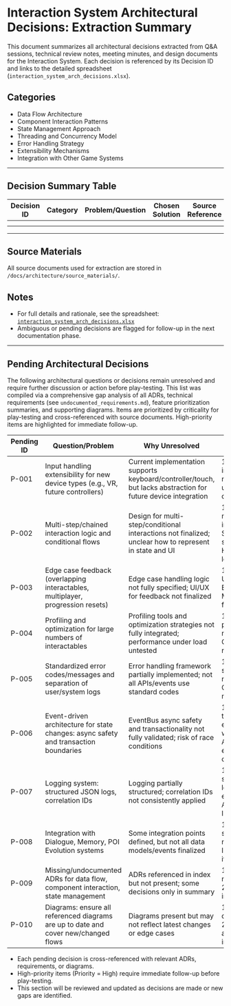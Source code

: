 # Interaction System Architectural Decisions: Extraction Summary

This document summarizes all architectural decisions extracted from Q&A sessions, technical review notes, meeting minutes, and design documents for the Interaction System. Each decision is referenced by its Decision ID and links to the detailed spreadsheet (`interaction_system_arch_decisions.xlsx`).

## Categories

- Data Flow Architecture
- Component Interaction Patterns
- State Management Approach
- Threading and Concurrency Model
- Error Handling Strategy
- Extensibility Mechanisms
- Integration with Other Game Systems

---

## Decision Summary Table

| Decision ID | Category | Problem/Question | Chosen Solution | Source Reference | Status |
|-------------|----------|------------------|-----------------|------------------|--------|
|             |          |                  |                 |                  |        |
|             |          |                  |                 |                  |        |

---

## Source Materials

All source documents used for extraction are stored in `/docs/architecture/source_materials/`.

## Notes
- For full details and rationale, see the spreadsheet: [`interaction_system_arch_decisions.xlsx`](interaction_system_arch_decisions.xlsx)
- Ambiguous or pending decisions are flagged for follow-up in the next documentation phase.

---

## Pending Architectural Decisions

The following architectural questions or decisions remain unresolved and require further discussion or action before play-testing. This list was compiled via a comprehensive gap analysis of all ADRs, technical requirements (see `undocumented_requirements.md`), feature prioritization summaries, and supporting diagrams. Items are prioritized by criticality for play-testing and cross-referenced with source documents. High-priority items are highlighted for immediate follow-up.

| Pending ID | Question/Problem | Why Unresolved | Options Considered | Dependencies | Impact if Unresolved | Timeline | Priority |
|------------|------------------|---------------|--------------------|--------------|---------------------|----------|----------|
| P-001 | Input handling extensibility for new device types (e.g., VR, future controllers) | Current implementation supports keyboard/controller/touch, but lacks abstraction for future device integration | 1. Abstract input layer now; 2. Defer until new device needed | IR-001, InputHandler module | May block accessibility or future platform support | Before play-testing on new platforms | High |
| P-002 | Multi-step/chained interaction logic and conditional flows | Design for multi-step/conditional interactions not finalized; unclear how to represent in state and UI | 1. State machine per interaction; 2. Scripting system; 3. Hardcoded logic | IR-003, InteractionManager, UI | Limits complex gameplay scenarios, may block advanced play-testing | Prototype before advanced play-testing | High |
| P-003 | Edge case feedback (overlapping interactables, multiplayer, progression resets) | Edge case handling logic not fully specified; UI/UX for feedback not finalized | 1. Contextual UI overlays; 2. Event log; 3. Minimal feedback | IR-005, UI, EventBus | May cause confusion or missed interactions during play-testing | Before multiplayer/edge-case play-tests | High |
| P-004 | Profiling and optimization for large numbers of interactables | Profiling tools and optimization strategies not fully integrated; performance under load untested | 1. Integrate profiling tools now; 2. Optimize reactively | IR-006, EventBus, InteractionManager | Risk of poor performance/scalability in large scenes | Before large-scale play-testing | High |
| P-005 | Standardized error codes/messages and separation of user/system logs | Error handling framework partially implemented; not all APIs/events use standard codes | 1. Enforce standardization now; 2. Gradual migration | IR-007, Error Handling, Logging | Inconsistent error reporting, harder debugging | Before public play-testing | Medium |
| P-006 | Event-driven architecture for state changes: async safety and transaction boundaries | EventBus async safety and transactionality not fully validated; risk of race conditions | 1. Add transactional event wrappers; 2. Accept eventual consistency | IR-008, EventBus, StateController | Potential for state desync or bugs in edge cases | Before integration with other systems | High |
| P-007 | Logging system: structured JSON logs, correlation IDs | Logging partially structured; correlation IDs not consistently applied | 1. Enforce structured logging everywhere; 2. Add correlation ID middleware | IR-009, Logging, EventBus | Harder to trace/debug issues in play-testing | Before play-testing | Medium |
| P-008 | Integration with Dialogue, Memory, POI Evolution systems | Some integration points defined, but not all data models/events finalized | 1. Finalize shared models now; 2. Integrate iteratively | IR-010, EventBus, Data Models | May block cross-system features in play-testing | Before cross-system play-testing | High |
| P-009 | Missing/undocumented ADRs for data flow, component interaction, state management | ADRs referenced in index but not present; some decisions only in summary | 1. Write missing ADRs; 2. Consolidate in summary | ADR Index, Summary | Gaps in traceability, onboarding, and review | Before final documentation | High |
| P-010 | Diagrams: ensure all referenced diagrams are up to date and cover new/changed flows | Diagrams present but may not reflect latest changes or edge cases | 1. Update diagrams now; 2. Defer until after implementation | Diagrams, ADRs | Outdated diagrams may mislead implementers | Before documentation freeze | Medium |

- Each pending decision is cross-referenced with relevant ADRs, requirements, or diagrams.
- High-priority items (Priority = High) require immediate follow-up before play-testing.
- This section will be reviewed and updated as decisions are made or new gaps are identified.
